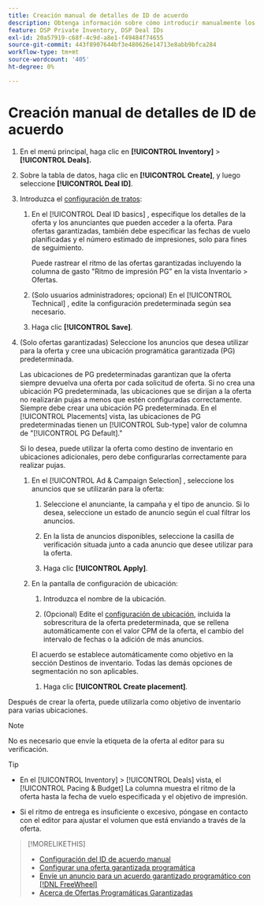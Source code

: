 ```yaml
---
title: Creación manual de detalles de ID de acuerdo
description: Obtenga información sobre cómo introducir manualmente los detalles de un ID de acuerdo.
feature: DSP Private Inventory, DSP Deal IDs
exl-id: 20a57919-c68f-4c9d-a8e1-f49484f74655
source-git-commit: 443f8907644bf3e480626e14713e8abb9bfca284
workflow-type: tm+mt
source-wordcount: '405'
ht-degree: 0%

---
```


# Creación manual de detalles de ID de acuerdo

1. En el menú principal, haga clic en **[!UICONTROL Inventory]** > **[!UICONTROL Deals].**

1. Sobre la tabla de datos, haga clic en **[!UICONTROL Create]**, y luego seleccione **[!UICONTROL Deal ID]**.

1. Introduzca el [configuración de tratos](deal-id-settings.md):

   1. En el [!UICONTROL Deal ID basics] , especifique los detalles de la oferta y los anunciantes que pueden acceder a la oferta. Para ofertas garantizadas, también debe especificar las fechas de vuelo planificadas y el número estimado de impresiones, solo para fines de seguimiento.

      Puede rastrear el ritmo de las ofertas garantizadas incluyendo la columna de gasto &quot;Ritmo de impresión PG&quot; en la vista Inventario > Ofertas.

   1. (Solo usuarios administradores; opcional) En el [!UICONTROL Technical] , edite la configuración predeterminada según sea necesario.

   1. Haga clic **[!UICONTROL Save]**.

1. (Solo ofertas garantizadas) Seleccione los anuncios que desea utilizar para la oferta y cree una ubicación programática garantizada (PG) predeterminada.

   Las ubicaciones de PG predeterminadas garantizan que la oferta siempre devuelva una oferta por cada solicitud de oferta. Si no crea una ubicación PG predeterminada, las ubicaciones que se dirijan a la oferta no realizarán pujas a menos que estén configuradas correctamente. Siempre debe crear una ubicación PG predeterminada. En el [!UICONTROL Placements] vista, las ubicaciones de PG predeterminadas tienen un [!UICONTROL Sub-type] valor de columna de &quot;[!UICONTROL PG Default].&quot;

   Si lo desea, puede utilizar la oferta como destino de inventario en ubicaciones adicionales, pero debe configurarlas correctamente para realizar pujas.

   1. En el [!UICONTROL Ad & Campaign Selection] , seleccione los anuncios que se utilizarán para la oferta:

      1. Seleccione el anunciante, la campaña y el tipo de anuncio. Si lo desea, seleccione un estado de anuncio según el cual filtrar los anuncios.

      1. En la lista de anuncios disponibles, seleccione la casilla de verificación situada junto a cada anuncio que desee utilizar para la oferta.

      1. Haga clic **[!UICONTROL Apply]**.
   1. En la pantalla de configuración de ubicación:

      1. Introduzca el nombre de la ubicación.

      1. (Opcional) Edite el [configuración de ubicación](/help/dsp/campaign-management/placements/placement-settings.md), incluida la sobrescritura de la oferta predeterminada, que se rellena automáticamente con el valor CPM de la oferta, el cambio del intervalo de fechas o la adición de más anuncios.

      El acuerdo se establece automáticamente como objetivo en la sección Destinos de inventario. Todas las demás opciones de segmentación no son aplicables.

      1. Haga clic **[!UICONTROL Create placement]**.



Después de crear la oferta, puede utilizarla como objetivo de inventario para varias ubicaciones.

>[!NOTE]
>
> No es necesario que envíe la etiqueta de la oferta al editor para su verificación.

>[!TIP]
>
>* En el [!UICONTROL Inventory] > [!UICONTROL Deals] vista, el [!UICONTROL Pacing & Budget] La columna muestra el ritmo de la oferta hasta la fecha de vuelo especificada y el objetivo de impresión.
>
>* Si el ritmo de entrega es insuficiente o excesivo, póngase en contacto con el editor para ajustar el volumen que está enviando a través de la oferta.


>[!MORELIKETHIS]
>
>* [Configuración del ID de acuerdo manual](deal-id-settings.md)
>* [Configurar una oferta garantizada programática](programmatic-guaranteed-set-up.md)
>* [Envíe un anuncio para un acuerdo garantizado programático con [!DNL FreeWheel]](freewheel-submit.md)
>* [Acerca de Ofertas Programáticas Garantizadas](programmatic-guaranteed-about.md)

   <!-- >* [Specify Placements and Ads for a Private Deal](deal-id-attach-placements.md)-->

